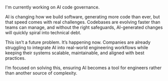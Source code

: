 I'm currently working on AI code governance.

AI is changing how we build software, generating more code than ever, but that speed comes with real challenges. Codebases are evolving faster than teams can manage, and without the right safeguards, AI-generated changes will quickly spiral into technical debt.

This isn’t a future problem. It’s happening now. Companies are already struggling to integrate AI into real-world engineering workflows while keeping their systems scalable, maintainable, and aligned with best practices.

I’m focused on solving this, ensuring AI becomes a tool for engineers rather than another source of complexity.
